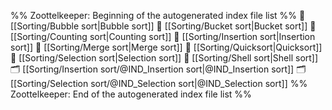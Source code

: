 %% Zoottelkeeper: Beginning of the autogenerated index file list  %%
📄 [[Sorting/Bubble sort|Bubble sort]]
📄 [[Sorting/Bucket sort|Bucket sort]]
📄 [[Sorting/Counting sort|Counting sort]]
📄 [[Sorting/Insertion sort|Insertion sort]]
📄 [[Sorting/Merge sort|Merge sort]]
📄 [[Sorting/Quicksort|Quicksort]]
📄 [[Sorting/Selection sort|Selection sort]]
📄 [[Sorting/Shell sort|Shell sort]]
🗂️ [[Sorting/Insertion sort/@IND_Insertion sort|@IND_Insertion sort]]
🗂️ [[Sorting/Selection sort/@IND_Selection sort|@IND_Selection sort]]
%% Zoottelkeeper: End of the autogenerated index file list  %%
